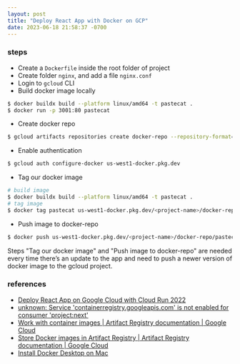 ```yaml
---
layout: post
title: "Deploy React App with Docker on GCP"
date: 2023-06-18 21:58:37 -0700
---
```


### steps

- Create a `Dockerfile` inside the root folder of project
- Create folder `nginx`, and add a file `nginx.conf`
- Login to `gcloud` CLI
- Build docker image locally
```bash
$ docker buildx build --platform linux/amd64 -t pastecat .
$ docker run -p 3001:80 pastecat
```
- Create docker repo
```bash
$ gcloud artifacts repositories create docker-repo --repository-format=docker --location=us-west1 --description="Docker repository"
```
- Enable authentication
```bash
$ gcloud auth configure-docker us-west1-docker.pkg.dev
```
- Tag our docker image
```bash
# build image
$ docker buildx build --platform linux/amd64 -t pastecat .
# tag image
$ docker tag pastecat us-west1-docker.pkg.dev/<project-name>/docker-repo/pastecat
```
- Push image to docker-repo
```bash
$ docker push us-west1-docker.pkg.dev/<project-name>/docker-repo/pastecat
```

Steps "Tag our docker image" and "Push image to docker-repo" are needed every
time there’s an update to the app and need to push a newer version of docker
image to the gcloud project.

### references

- [Deploy React App on Google Cloud with Cloud Run 2022](https://vincenttechblog.com/deploy-react-app-on-google-cloud-with-cloud-run-2022/)
- [unknown: Service 'containerregistry.googleapis.com' is not enabled for consumer 'project:next'](https://stackoverflow.com/questions/68139665/unknown-service-containerregistry-googleapis-com-is-not-enabled-for-consumer)
- [Work with container images \| Artifact Registry documentation \| Google Cloud](https://cloud.google.com/artifact-registry/docs/docker)
- [Store Docker images in Artifact Registry \| Artifact Registry documentation \| Google Cloud](https://cloud.google.com/artifact-registry/docs/docker/store-docker-container-images#gcloud)
- [Install Docker Desktop on Mac](https://docs.docker.com/desktop/install/mac-install/)
